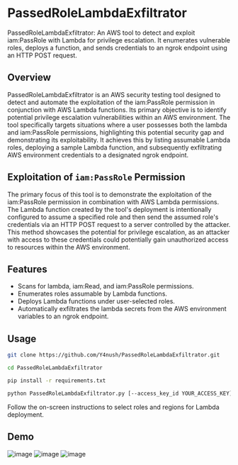 # PassedRoleLambdaExfiltrator
 PassedRoleLambdaExfiltrator: An AWS tool to detect and exploit iam:PassRole with Lambda for privilege escalation. It enumerates vulnerable roles, deploys a function, and sends credentials to an ngrok endpoint using an HTTP POST request.

## Overview
PassedRoleLambdaExfiltrator is an AWS security testing tool designed to detect and automate the exploitation of the iam:PassRole permission in conjunction with AWS Lambda functions. Its primary objective is to identify potential privilege escalation vulnerabilities within an AWS environment. The tool specifically targets situations where a user possesses both the lambda and iam:PassRole permissions, highlighting this potential security gap and demonstrating its exploitability. It achieves this by listing assumable Lambda roles, deploying a sample Lambda function, and subsequently exfiltrating AWS environment credentials to a designated ngrok endpoint.

## Exploitation of `iam:PassRole` Permission
The primary focus of this tool is to demonstrate the exploitation of the iam:PassRole permission in combination with AWS Lambda permissions. The Lambda function created by the tool's deployment is intentionally configured to assume a specified role and then send the assumed role's credentials via an HTTP POST request to a server controlled by the attacker. This method showcases the potential for privilege escalation, as an attacker with access to these credentials could potentially gain unauthorized access to resources within the AWS environment.

## Features
* Scans for lambda, iam:Read, and iam:PassRole permissions.
* Enumerates roles assumable by Lambda functions.
* Deploys Lambda functions under user-selected roles.
* Automatically exfiltrates the lambda secrets from the AWS environment variables to an ngrok endpoint.

## Usage
```bash
git clone https://github.com/Y4nush/PassedRoleLambdaExfiltrator.git
```
```bash
cd PassedRoleLambdaExfiltrator
```
```bash
pip install -r requirements.txt
```
```bash
python PassedRoleLambdaExfiltrator.py [--access_key_id YOUR_ACCESS_KEY] [--secret_access_key YOUR_SECRET_KEY] [--profile AWS_CLI_PROFILE]
```
Follow the on-screen instructions to select roles and regions for Lambda deployment.

## Demo
![image](https://github.com/Y4nush/PassedRoleLambdaExfiltrator/assets/104491821/3aad5996-7d2e-42c2-9ac5-b43a8ae4aad8)
![image](https://github.com/Y4nush/PassedRoleLambdaExfiltrator/assets/104491821/5a80a522-2743-45e7-a905-3820369a58a2)
![image](https://github.com/Y4nush/PassedRoleLambdaExfiltrator/assets/104491821/818c3a3d-7315-4ec5-b447-ccb2b5c90f76)



